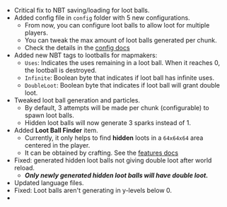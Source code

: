 - Critical fix to NBT saving/loading for loot balls.
- Added config file in ```config``` folder with 5 new configurations.
  - From now, you can configure loot balls to allow loot for multiple players.
  - You can tweak the max amount of loot balls generated per chunk.
  - Check the details in the [config docs](https://github.com/ResistorCat/cobblemon-loot-balls/blob/main/docs/Configs.md)
- Added new NBT tags to lootballs for mapmakers:
  - ```Uses```: Indicates the uses remaining in a loot ball. When it reaches 0, the lootball is destroyed.
  - ```Infinite```: Boolean byte that indicates if loot ball has infinite uses.
  - ```DoubleLoot```: Boolean byte that indicates if loot ball will grant double loot.
- Tweaked loot ball generation and particles.
  - By default, 3 attempts will be made per chunk (configurable) to spawn loot balls.
  - Hidden loot balls will now generate 3 sparks instead of 1.
- Added **Loot Ball Finder** item.
  - Currently, it only helps to find **hidden** loots in a `64x64x64` area centered in the player.
  - It can be obtained by crafting. See the [features docs](https://github.com/ResistorCat/cobblemon-loot-balls/blob/main/docs/Features.md)
- Fixed: generated hidden loot balls not giving double loot after world reload.
  - **_Only newly generated hidden loot balls will have double loot._**
- Updated language files.
- Fixed: Loot balls aren't generating in y-levels below 0.
- 